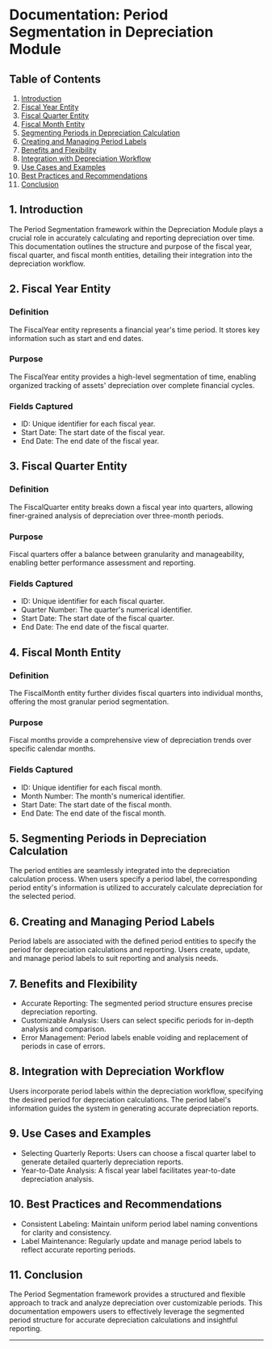 # Documentation: Period Segmentation in Depreciation Module

## Table of Contents

1. [Introduction](#introduction)
2. [Fiscal Year Entity](#fiscal-year-entity)
3. [Fiscal Quarter Entity](#fiscal-quarter-entity)
4. [Fiscal Month Entity](#fiscal-month-entity)
5. [Segmenting Periods in Depreciation Calculation](#segmenting-periods-in-depreciation-calculation)
6. [Creating and Managing Period Labels](#creating-and-managing-period-labels)
7. [Benefits and Flexibility](#benefits-and-flexibility)
8. [Integration with Depreciation Workflow](#integration-with-depreciation-workflow)
9. [Use Cases and Examples](#use-cases-and-examples)
10. [Best Practices and Recommendations](#best-practices-and-recommendations)
11. [Conclusion](#conclusion)

## 1. Introduction

The Period Segmentation framework within the Depreciation Module plays a crucial role in accurately calculating and reporting depreciation over time. This documentation outlines the structure and purpose of the fiscal year, fiscal quarter, and fiscal month entities, detailing their integration into the depreciation workflow.

## 2. Fiscal Year Entity

### Definition
The FiscalYear entity represents a financial year's time period. It stores key information such as start and end dates.

### Purpose
The FiscalYear entity provides a high-level segmentation of time, enabling organized tracking of assets' depreciation over complete financial cycles.

### Fields Captured
- ID: Unique identifier for each fiscal year.
- Start Date: The start date of the fiscal year.
- End Date: The end date of the fiscal year.

## 3. Fiscal Quarter Entity

### Definition
The FiscalQuarter entity breaks down a fiscal year into quarters, allowing finer-grained analysis of depreciation over three-month periods.

### Purpose
Fiscal quarters offer a balance between granularity and manageability, enabling better performance assessment and reporting.

### Fields Captured
- ID: Unique identifier for each fiscal quarter.
- Quarter Number: The quarter's numerical identifier.
- Start Date: The start date of the fiscal quarter.
- End Date: The end date of the fiscal quarter.

## 4. Fiscal Month Entity

### Definition
The FiscalMonth entity further divides fiscal quarters into individual months, offering the most granular period segmentation.

### Purpose
Fiscal months provide a comprehensive view of depreciation trends over specific calendar months.

### Fields Captured
- ID: Unique identifier for each fiscal month.
- Month Number: The month's numerical identifier.
- Start Date: The start date of the fiscal month.
- End Date: The end date of the fiscal month.

## 5. Segmenting Periods in Depreciation Calculation

The period entities are seamlessly integrated into the depreciation calculation process. When users specify a period label, the corresponding period entity's information is utilized to accurately calculate depreciation for the selected period.

## 6. Creating and Managing Period Labels

Period labels are associated with the defined period entities to specify the period for depreciation calculations and reporting. Users create, update, and manage period labels to suit reporting and analysis needs.

## 7. Benefits and Flexibility

- Accurate Reporting: The segmented period structure ensures precise depreciation reporting.
- Customizable Analysis: Users can select specific periods for in-depth analysis and comparison.
- Error Management: Period labels enable voiding and replacement of periods in case of errors.

## 8. Integration with Depreciation Workflow

Users incorporate period labels within the depreciation workflow, specifying the desired period for depreciation calculations. The period label's information guides the system in generating accurate depreciation reports.

## 9. Use Cases and Examples

- Selecting Quarterly Reports: Users can choose a fiscal quarter label to generate detailed quarterly depreciation reports.
- Year-to-Date Analysis: A fiscal year label facilitates year-to-date depreciation analysis.

## 10. Best Practices and Recommendations

- Consistent Labeling: Maintain uniform period label naming conventions for clarity and consistency.
- Label Maintenance: Regularly update and manage period labels to reflect accurate reporting periods.

## 11. Conclusion

The Period Segmentation framework provides a structured and flexible approach to track and analyze depreciation over customizable periods. This documentation empowers users to effectively leverage the segmented period structure for accurate depreciation calculations and insightful reporting.

---
